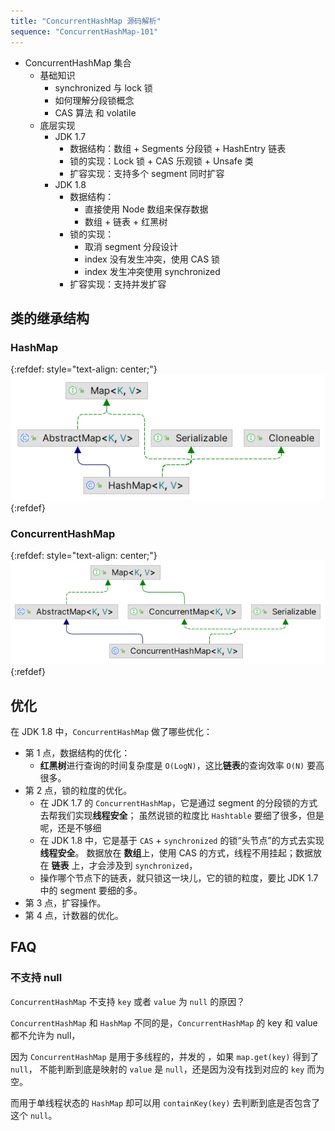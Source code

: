 ```yaml
---
title: "ConcurrentHashMap 源码解析"
sequence: "ConcurrentHashMap-101"
---
```


- ConcurrentHashMap 集合
    - 基础知识
        - synchronized 与 lock 锁
        - 如何理解分段锁概念
        - CAS 算法 和 volatile
    - 底层实现
        - JDK 1.7
            - 数据结构：数组 + Segments 分段锁 + HashEntry 链表
            - 锁的实现：Lock 锁 + CAS 乐观锁 + Unsafe 类
            - 扩容实现：支持多个 segment 同时扩容
        - JDK 1.8
            - 数据结构：
                - 直接使用 Node 数组来保存数据
                - 数组 + 链表 + 红黑树
            - 锁的实现：
                - 取消 segment 分段设计
                - index 没有发生冲突，使用 CAS 锁
                - index 发生冲突使用 synchronized
            - 扩容实现：支持并发扩容

## 类的继承结构

### HashMap

{:refdef: style="text-align: center;"}
![](/assets/images/java/collection/map/hash-map-class-hierarchy.png)
{:refdef}

### ConcurrentHashMap



{:refdef: style="text-align: center;"}
![](/assets/images/java/collection/map/concurrent-hash-map-class-hierarchy.png)
{:refdef}

## 优化

在 JDK 1.8 中，`ConcurrentHashMap` 做了哪些优化：

- 第 1 点，数据结构的优化：
    - **红黑树**进行查询的时间复杂度是 `O(LogN)`，这比**链表**的查询效率 `O(N)` 要高很多。
- 第 2 点，锁的粒度的优化。
    - 在 JDK 1.7 的 `ConcurrentHashMap`，它是通过 segment 的分段锁的方式去帮我们实现**线程安全**；
      虽然说锁的粒度比 `Hashtable` 要细了很多，但是呢，还是不够细
    - 在 JDK 1.8 中，它是基于 `CAS` + `synchronized` 的锁“头节点”的方式去实现**线程安全**。
      数据放在 **数组**上，使用 CAS 的方式，线程不用挂起；数据放在 **链表** 上，才会涉及到 `synchronized`，
    - 操作哪个节点下的链表，就只锁这一块儿，它的锁的粒度，要比 JDK 1.7 中的 segment 要细的多。
- 第 3 点，扩容操作。
- 第 4 点，计数器的优化。

## FAQ

### 不支持 null

`ConcurrentHashMap` 不支持 `key` 或者 `value` 为 `null` 的原因？

`ConcurrentHashMap` 和 `HashMap` 不同的是，`ConcurrentHashMap` 的 key 和 value 都不允许为 null，

因为 `ConcurrentHashMap` 是用于多线程的，并发的 ，如果 `map.get(key)` 得到了 `null`，
不能判断到底是映射的 `value` 是 `null`，还是因为没有找到对应的 `key` 而为空。

而用于单线程状态的 `HashMap` 却可以用 `containKey(key)` 去判断到底是否包含了这个 `null`。

